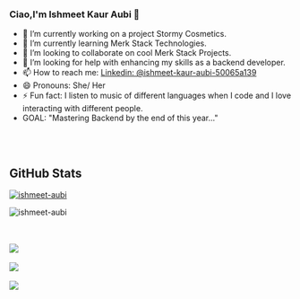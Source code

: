 ### Ciao,I'm Ishmeet Kaur Aubi 👋

- 🔭 I’m currently working on a project Stormy Cosmetics.
- 🌱 I’m currently learning Merk Stack Technologies.
- 👯 I’m looking to collaborate on cool Merk Stack Projects.
- 🤔 I’m looking for help with enhancing my skills as a backend developer. 
- 📫 How to reach me:  [Linkedin: @ishmeet-kaur-aubi-50065a139](https://www.linkedin.com/in/ishmeet-kaur-aubi-50065a139/)
- 😄 Pronouns: She/ Her
- ⚡ Fun fact: I listen to music of different languages when I code and I love interacting with different people.
- GOAL: "Mastering Backend by the end of this year..."

<!-- ### Languages and Tools
<img align="left" alt="Visual Studio Code" width="26px" src="https://raw.githubusercontent.com/github/explore/80688e429a7d4ef2fca1e82350fe8e3517d3494d/topics/visual-studio-code/visual-studio-code.png" />
<img align="left" alt="HTML5" width="26px" src="https://raw.githubusercontent.com/github/explore/80688e429a7d4ef2fca1e82350fe8e3517d3494d/topics/html/html.png" />
<img align="left" alt="CSS3" width="26px" src="https://raw.githubusercontent.com/github/explore/80688e429a7d4ef2fca1e82350fe8e3517d3494d/topics/css/css.png" />
<img align="left" alt="Sass" width="26px" src="https://raw.githubusercontent.com/github/explore/80688e429a7d4ef2fca1e82350fe8e3517d3494d/topics/sass/sass.png" />
<img align="left" alt="JavaScript" width="26px" src="https://raw.githubusercontent.com/github/explore/80688e429a7d4ef2fca1e82350fe8e3517d3494d/topics/javascript/javascript.png" />
<img align="left" alt="React" width="26px" src="https://raw.githubusercontent.com/github/explore/80688e429a7d4ef2fca1e82350fe8e3517d3494d/topics/react/react.png" />
<img align="left" alt="Node.js" width="26px" src="https://raw.githubusercontent.com/github/explore/80688e429a7d4ef2fca1e82350fe8e3517d3494d/topics/nodejs/nodejs.png" />
<img align="left" alt="Express.js" width="26px" src="https://raw.githubusercontent.com/github/explore/e94815998e4e0713912fed477a1f346ec04c3da2/topics/express/express.png" />
<img align="left" alt="MySQL" width="26px" src="https://raw.githubusercontent.com/github/explore/80688e429a7d4ef2fca1e82350fe8e3517d3494d/topics/mysql/mysql.png" />
<img align="left" alt="MongoDB" width="26px" src="https://raw.githubusercontent.com/github/explore/80688e429a7d4ef2fca1e82350fe8e3517d3494d/topics/mongodb/mongodb.png" />
<img align="left" alt="docker" width="26px" src="https://raw.githubusercontent.com/github/explore/80688e429a7d4ef2fca1e82350fe8e3517d3494d/topics/docker/docker.png" />
<img align="left" alt="Git" width="26px" src="https://raw.githubusercontent.com/github/explore/80688e429a7d4ef2fca1e82350fe8e3517d3494d/topics/git/git.png" />
<img align="left" alt="GitHub" width="26px" src="https://raw.githubusercontent.com/github/explore/78df643247d429f6cc873026c0622819ad797942/topics/github/github.png" />
<img align="left" alt="Terminal" width="26px" src="https://raw.githubusercontent.com/github/explore/80688e429a7d4ef2fca1e82350fe8e3517d3494d/topics/terminal/terminal.png" />
<img align="left" alt="Python" width="26px" src="https://raw.githubusercontent.com/github/explore/e94815998e4e0713912fed477a1f346ec04c3da2/topics/python/python.png" />
<img align="left" alt="Django" width="26px" src="https://raw.githubusercontent.com/github/explore/e94815998e4e0713912fed477a1f346ec04c3da2/topics/django/django.png" /> -->

<br>
<br>

<h2> GitHub Stats </h2>

<p align="left"> <a href="https://github.com/ishmeet-aubi"><img src="https://github-profile-trophy.vercel.app/?username=ishmeet-aubi&theme=onedark" alt="ishmeet-aubi" /></a> </p> 

<p><img align="center" src="https://github-readme-stats.vercel.app/api/top-langs?username=ishmeet-aubi&show_icons=true&locale=en&layout=compact&&theme=highcontrast" alt="ishmeet-aubi" /></p>


<br>
<br>
<img src="https://github-readme-stats.vercel.app/api?username=ishmeet-aubi&&show_icons=true&title_color=ffffff&icon_color=bb2acf&text_color=daf7dc&bg_color=151515">
<br>
<br>
<img src="https://github-readme-streak-stats.herokuapp.com/?user=ishmeet-aubi&theme=highcontrast">
<br>
<br>
<img src="https://activity-graph.herokuapp.com/graph?username=ishmeet-aubi&bg_color=000000&color=4fff67&line=4fff67&point=ffffff&area=true&hide_border=true">  
<br>
<br>
<img Visitor Count: ![Visitor Count](https://profile-counter.glitch.me/ishmeet-aubi/count.svg)
